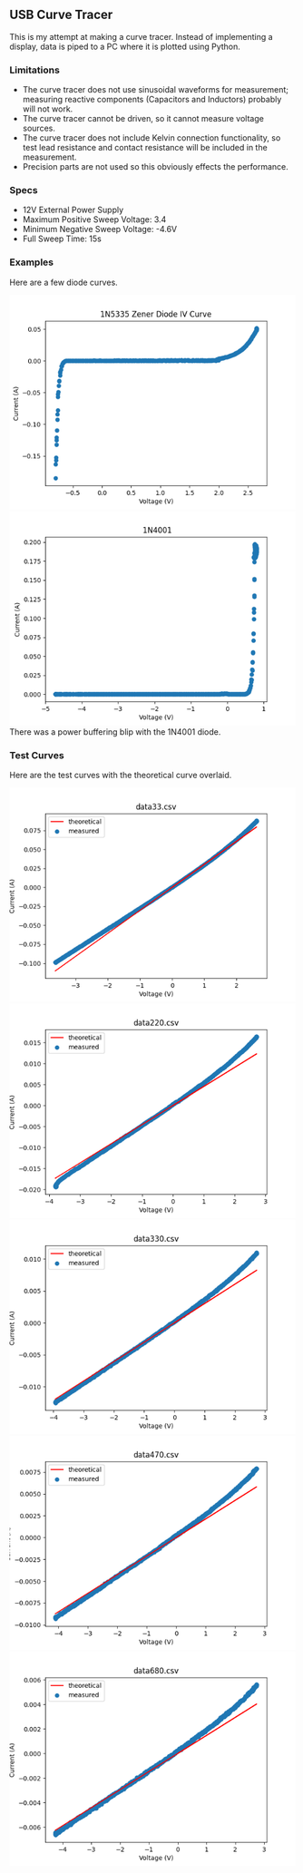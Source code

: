 <h2> USB Curve Tracer </h2>
This is my attempt at making a curve tracer.  
Instead of implementing a display, data is piped to a PC where it is plotted using Python. 

<h3> Limitations </h3>
<ul>
<li>The curve tracer does not use sinusoidal waveforms for measurement; measuring reactive components 
(Capacitors and Inductors) probably will not work. </li>
<li>The curve tracer cannot be driven, so it cannot measure voltage sources.</li>
<li>The curve tracer does not include Kelvin connection functionality, so test lead resistance and 
contact resistance will be included in the measurement. </li>
<li>Precision parts are not used so this obviously effects the performance.</li>
</ul> 

<h3> Specs </h3>
<ul>
<li>12V External Power Supply</li>
<li>Maximum Positive Sweep Voltage: 3.4</li>
<li>Minimum Negative Sweep Voltage: -4.6V</li>
<li>Full Sweep Time: 15s</li>
</ul>

<h3> Examples </h3>
<p>Here are a few diode curves. </p>

![Zener Diode Plot](./zener_diode_plot.png)
![1N4001 Diode](./1N4001.png)
There was a power buffering blip with the 1N4001 diode. 

<h3> Test Curves </h3>
<p>Here are the test curves with the theoretical
curve overlaid.</p>

![33 Test Curve](./test/test_plot/33.png)
![220 Test Curve](./test/test_plot/220.png)
![330 Test Curve](./test/test_plot/330.png)
![470 Test Curve](./test/test_plot/470.png)
![680 Test Curve](./test/test_plot/680.png)

